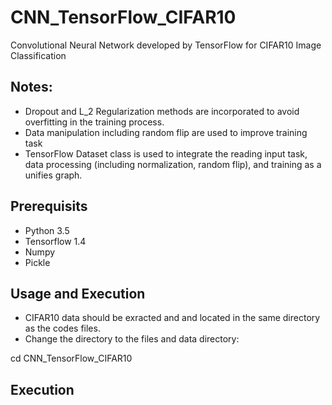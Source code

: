 # CNN_TensorFlow_CIFAR10
Convolutional Neural Network developed by TensorFlow for CIFAR10 Image Classification

## Notes:
- Dropout and L_2 Regularization methods are incorporated to avoid overfitting in the training process.
- Data manipulation including random flip are used to improve training task
- TensorFlow Dataset class is used to integrate the reading input task, data processing (including normalization, random flip), and training as
a unifies graph.

## Prerequisits
- Python 3.5
- Tensorflow 1.4
- Numpy
- Pickle

## Usage and Execution
- CIFAR10 data should be exracted and and located in the same directory as the codes files.
- Change the directory to the files and data directory:

cd CNN_TensorFlow_CIFAR10
## Execution


